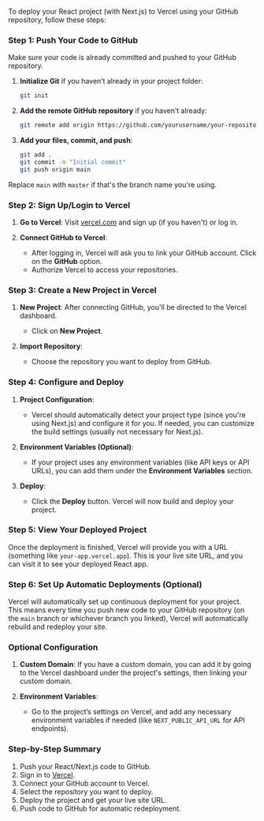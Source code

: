 To deploy your React project (with Next.js) to Vercel using your GitHub repository, follow these steps:

### Step 1: Push Your Code to GitHub

Make sure your code is already committed and pushed to your GitHub repository.

1. **Initialize Git** if you haven’t already in your project folder:
   ```bash
   git init
   ```

2. **Add the remote GitHub repository** if you haven’t already:
   ```bash
   git remote add origin https://github.com/yourusername/your-repository.git
   ```

3. **Add your files, commit, and push**:
   ```bash
   git add .
   git commit -m "Initial commit"
   git push origin main
   ```

Replace `main` with `master` if that's the branch name you're using.

### Step 2: Sign Up/Login to Vercel

1. **Go to Vercel**: Visit [vercel.com](https://vercel.com/) and sign up (if you haven't) or log in.
   
2. **Connect GitHub to Vercel**: 
   - After logging in, Vercel will ask you to link your GitHub account. Click on the **GitHub** option.
   - Authorize Vercel to access your repositories.
   
### Step 3: Create a New Project in Vercel

1. **New Project**: After connecting GitHub, you'll be directed to the Vercel dashboard.
   - Click on **New Project**.
   
2. **Import Repository**: 
   - Choose the repository you want to deploy from GitHub.

### Step 4: Configure and Deploy

1. **Project Configuration**: 
   - Vercel should automatically detect your project type (since you're using Next.js) and configure it for you. If needed, you can customize the build settings (usually not necessary for Next.js).
   
2. **Environment Variables (Optional)**: 
   - If your project uses any environment variables (like API keys or API URLs), you can add them under the **Environment Variables** section.

3. **Deploy**: 
   - Click the **Deploy** button. Vercel will now build and deploy your project.

### Step 5: View Your Deployed Project

Once the deployment is finished, Vercel will provide you with a URL (something like `your-app.vercel.app`). This is your live site URL, and you can visit it to see your deployed React app.

### Step 6: Set Up Automatic Deployments (Optional)

Vercel will automatically set up continuous deployment for your project. This means every time you push new code to your GitHub repository (on the `main` branch or whichever branch you linked), Vercel will automatically rebuild and redeploy your site.

### Optional Configuration

1. **Custom Domain**: If you have a custom domain, you can add it by going to the Vercel dashboard under the project's settings, then linking your custom domain.

2. **Environment Variables**: 
   - Go to the project’s settings on Vercel, and add any necessary environment variables if needed (like `NEXT_PUBLIC_API_URL` for API endpoints).

### Step-by-Step Summary

1. Push your React/Next.js code to GitHub.
2. Sign in to [Vercel](https://vercel.com/).
3. Connect your GitHub account to Vercel.
4. Select the repository you want to deploy.
5. Deploy the project and get your live site URL.
6. Push code to GitHub for automatic redeployment.
